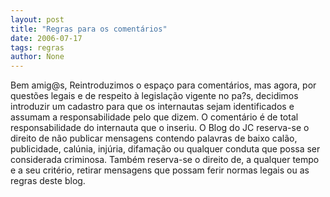 ```yaml
---
layout: post
title: "Regras para os comentários"
date: 2006-07-17
tags: regras
author: None
---
```


Bem amig@s,
Reintroduzimos o espaço para comentários, mas agora, por questões legais e de respeito à legislação vigente no pa?s, decidimos introduzir um cadastro para que os internautas sejam identificados e assumam a responsabilidade pelo que dizem.
O comentário é de total responsabilidade do internauta que o inseriu. O Blog do JC reserva-se o direito de não publicar mensagens contendo palavras de baixo calão, publicidade, calúnia, injúria, difamação ou qualquer conduta que possa ser considerada criminosa.
Também reserva-se o direito de, a qualquer tempo e a seu critério, retirar mensagens que possam ferir normas legais ou as regras deste blog. 